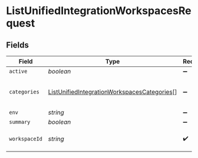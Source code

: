 # ListUnifiedIntegrationWorkspacesRequest


## Fields

| Field                                                                                                                 | Type                                                                                                                  | Required                                                                                                              | Description                                                                                                           |
| --------------------------------------------------------------------------------------------------------------------- | --------------------------------------------------------------------------------------------------------------------- | --------------------------------------------------------------------------------------------------------------------- | --------------------------------------------------------------------------------------------------------------------- |
| `active`                                                                                                              | *boolean*                                                                                                             | :heavy_minus_sign:                                                                                                    | N/A                                                                                                                   |
| `categories`                                                                                                          | [ListUnifiedIntegrationWorkspacesCategories](../../models/operations/listunifiedintegrationworkspacescategories.md)[] | :heavy_minus_sign:                                                                                                    | Filter the results on these categories                                                                                |
| `env`                                                                                                                 | *string*                                                                                                              | :heavy_minus_sign:                                                                                                    | N/A                                                                                                                   |
| `summary`                                                                                                             | *boolean*                                                                                                             | :heavy_minus_sign:                                                                                                    | N/A                                                                                                                   |
| `workspaceId`                                                                                                         | *string*                                                                                                              | :heavy_check_mark:                                                                                                    | The ID of the workspace                                                                                               |